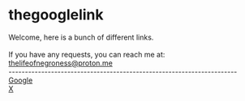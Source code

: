 # thegooglelink
Welcome, here is a bunch of different links.
<br>
<br>
If you have any requests, you can reach me at:<br> thelifeofnegroness@proton.me<br>----------------------------------------------------------------------
<br>
<a href=https://google.com>Google</a>
<br>
<a href=https://X.com>X</a>
